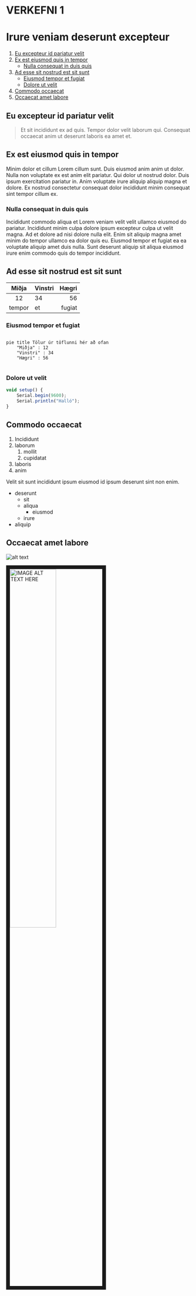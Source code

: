 # VERKEFNI 1

# Irure veniam deserunt excepteur

1. [Eu excepteur id pariatur velit](#irure-veniam-deserunt-excepteur)
2. [Ex est eiusmod quis in tempor](#eu-excepteur-id-pariatur-velit)
   * [Nulla consequat in duis quis](#nulla-consequat-in-duis-quis)
3. [Ad esse sit nostrud est sit sunt](#ad-esse-sit-nostrud-est-sit-sunt)
   * [Eiusmod tempor et fugiat](#eiusmod-tempor-et-fugiat)
   * [Dolore ut velit](#dolore-ut-velit)
4. [Commodo occaecat](#commodo-occaecat)
5. [Occaecat amet labore](#occaecat-amet-labore)

## Eu excepteur id pariatur velit

> Et sit incididunt ex ad quis. Tempor dolor velit laborum qui. Consequat occaecat anim ut deserunt laboris ea amet et.

## Ex est eiusmod quis in tempor

Minim dolor et cillum Lorem cillum sunt. Duis eiusmod anim anim ut dolor. Nulla non voluptate ex est anim elit pariatur. Qui dolor ut nostrud dolor. Duis ipsum exercitation pariatur in. Anim voluptate irure aliquip aliquip magna et dolore. Ex nostrud consectetur consequat dolor incididunt minim consequat sint tempor cillum ex.

### Nulla consequat in duis quis

Incididunt commodo aliqua et Lorem veniam velit velit ullamco eiusmod do pariatur. Incididunt minim culpa dolore ipsum excepteur culpa ut velit magna. Ad et dolore ad nisi dolore nulla elit. Enim sit aliquip magna amet minim do tempor ullamco ea dolor quis eu. Eiusmod tempor et fugiat ea ea voluptate aliquip amet duis nulla. Sunt deserunt aliquip sit aliqua eiusmod irure enim commodo quis do tempor incididunt.

## Ad esse sit nostrud est sit sunt

| Miðja | Vinstri | Hægri |
| :-: |:-| -:|
| 12 | 34 | 56 |
| tempor | et | fugiat |

### Eiusmod tempor et fugiat

```mermaid

pie title Tölur úr töflunni hér að ofan
    "Miðja" : 12
    "Vinstri" : 34
    "Hægri" : 56
    
```

### Dolore ut velit

```javascript
void setup() {
    Serial.begin(9600);
    Serial.println("Halló");
}
```

## Commodo occaecat

1. Incididunt
2. laborum
   1. mollit
   2. cupidatat
3. laboris
4. anim

Velit sit sunt incididunt ipsum eiusmod id ipsum deserunt sint non enim.

- deserunt
   - sit
   - aliqua
      - eiusmod
   - irure
- aliquip

## Occaecat amet labore

![alt text](https://tskoli.is/wp-content/uploads/2019/06/skolavorduholt-595x440.jpg "tskoli mynd")

<a href="http://www.youtube.com/watch?feature=player_embedded&v=HUBNt18RFbo
" target="_blank"><img src="http://img.youtube.com/vi/HUBNt18RFbo/0.jpg" 
alt="IMAGE ALT TEXT HERE" width="50%" border="10" /></a>
